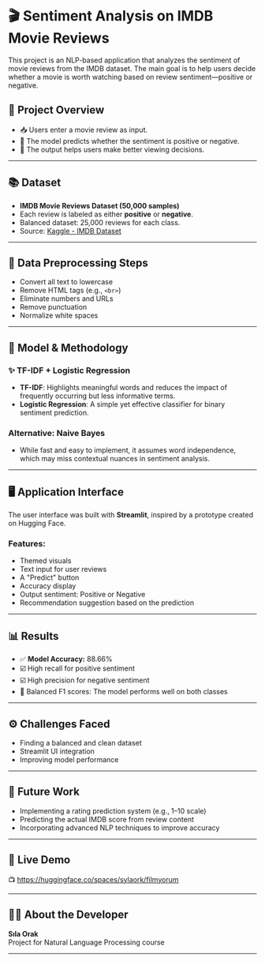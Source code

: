 # 🎬 Sentiment Analysis on IMDB Movie Reviews

This project is an NLP-based application that analyzes the sentiment of movie reviews from the IMDB dataset. The main goal is to help users decide whether a movie is worth watching based on review sentiment—positive or negative.

## 📌 Project Overview

- 📥 Users enter a movie review as input.
- 🤖 The model predicts whether the sentiment is positive or negative.
- 🎯 The output helps users make better viewing decisions.

---

## 📚 Dataset

- **IMDB Movie Reviews Dataset (50,000 samples)**
- Each review is labeled as either **positive** or **negative**.
- Balanced dataset: 25,000 reviews for each class.
- Source: [Kaggle - IMDB Dataset](https://www.kaggle.com/datasets)

---

## 🧹 Data Preprocessing Steps

- Convert all text to lowercase
- Remove HTML tags (e.g., `<br>`)
- Eliminate numbers and URLs
- Remove punctuation
- Normalize white spaces

---

## 🧠 Model & Methodology

### ✨ TF-IDF + Logistic Regression

- **TF-IDF**: Highlights meaningful words and reduces the impact of frequently occurring but less informative terms.
- **Logistic Regression**: A simple yet effective classifier for binary sentiment prediction.

### Alternative: Naive Bayes
- While fast and easy to implement, it assumes word independence, which may miss contextual nuances in sentiment analysis.

---

## 🖥️ Application Interface

The user interface was built with **Streamlit**, inspired by a prototype created on Hugging Face.

### Features:
- Themed visuals
- Text input for user reviews
- A "Predict" button
- Accuracy display
- Output sentiment: Positive or Negative
- Recommendation suggestion based on the prediction

---

## 📊 Results

- ✅ **Model Accuracy:** 88.66%
- ☑️ High recall for positive sentiment
- ☑️ High precision for negative sentiment
- 🔁 Balanced F1 scores: The model performs well on both classes

---

## ⚙️ Challenges Faced

- Finding a balanced and clean dataset
- Streamlit UI integration
- Improving model performance

---

## 🔮 Future Work

- Implementing a rating prediction system (e.g., 1–10 scale)
- Predicting the actual IMDB score from review content
- Incorporating advanced NLP techniques to improve accuracy

---

## 📌 Live Demo

📺 https://huggingface.co/spaces/sylaork/filmyorum


---

## 👩‍💻 About the Developer

**Sıla Orak**  
Project for Natural Language Processing course  

---


